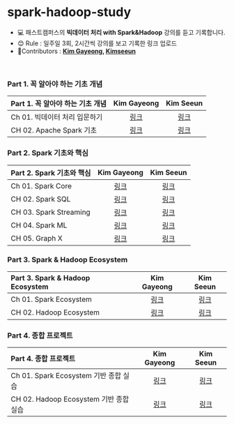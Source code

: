# spark-hadoop-study

- 💻 패스트캠퍼스의 **빅데이터 처리 with Spark&Hadoop** 강의를 듣고 기록합니다.
- 😊 Rule : 일주일 3회, 2시간씩 강의를 보고 기록한 링크 업로드
- 👯Contributors : **[Kim Gayeong](https://github.com/gabang2), [Kimseeun](https://github.com/seeunk00)**
<br/>

### Part 1. 꼭 알아야 하는 기초 개념
|Part 1. 꼭 알아야 하는 기초 개념|Kim Gayeong|Kim Seeun|
|:---|:---:|:---:|
|Ch 01. 빅데이터 처리 입문하기|[링크]()|[링크]()|
|CH 02. Apache Spark 기초|[링크]()|[링크]()|


### Part 2. Spark 기초와 핵심
|Part 2. Spark 기초와 핵심|Kim Gayeong|Kim Seeun|
|:---|:---:|:---:|
|Ch 01. Spark Core|[링크]()|[링크]()|
|CH 02. Spark SQL|[링크]()|[링크]()|
|CH 03. Spark Streaming|[링크]()|[링크]()|
|CH 04. Spark ML|[링크]()|[링크]()|
|CH 05. Graph X|[링크]()|[링크]()|

### Part 3. Spark & Hadoop Ecosystem
|Part 3. Spark & Hadoop Ecosystem|Kim Gayeong|Kim Seeun|
|:---|:---:|:---:|
|Ch 01. Spark Ecosystem|[링크]()|[링크]()|
|CH 02. Hadoop Ecosystem|[링크]()|[링크]()|

### Part 4. 종합 프로젝트
|Part 4. 종합 프로젝트|Kim Gayeong|Kim Seeun|
|:---|:---:|:---:|
|Ch 01. Spark Ecosystem 기반 종합 실습|[링크]()|[링크]()|
|CH 02. Hadoop Ecosystem 기반 종합 실습|[링크]()|[링크]()|
